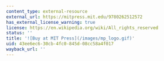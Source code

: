 ```yaml
---
content_type: external-resource
external_url: https://mitpress.mit.edu/9780262512572
has_external_license_warning: true
license: https://en.wikipedia.org/wiki/All_rights_reserved
status: ''
title: '![Buy at MIT Press](/images/mp_logo.gif)'
uid: 43ee6ec6-30cb-4fc0-845d-08cc58a4f017
wayback_url: ''
---
```

